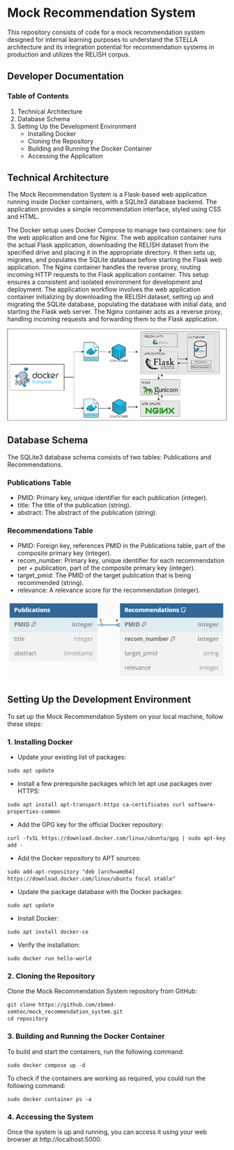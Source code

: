 # Mock Recommendation System

This repository consists of code for a mock recommendation system designed for internal learning purposes to understand the STELLA architecture and its integration potential for recommendation systems in production and utilizes the RELISH corpus. 

## Developer Documentation

### Table of Contents

1. Technical Architecture
2. Database Schema
3. Setting Up the Development Environment
    + Installing Docker
    + Cloning the Repository
    + Building and Running the Docker Container
    + Accessing the Application

## Technical Architecture
The Mock Recommendation System is a Flask-based web application running inside Docker containers, with a SQLite3 database backend. The application provides a simple recommendation interface, styled using CSS and HTML.

The Docker setup uses Docker Compose to manage two containers: one for the web application and one for Nginx. The web application container runs the actual Flask application, downloading the RELISH dataset from the specified drive and placing it in the appropriate directory. It then sets up, migrates, and populates the SQLite database before starting the Flask web application. The Nginx container handles the reverse proxy, routing incoming HTTP requests to the Flask application container. This setup ensures a consistent and isolated environment for development and deployment. The application workflow involves the web application container initializing by downloading the RELISH dataset, setting up and migrating the SQLite database, populating the database with initial data, and starting the Flask web server. The Nginx container acts as a reverse proxy, handling incoming requests and forwarding them to the Flask application.

![architecture](docs/architecture.png)


## Database Schema

The SQLite3 database schema consists of two tables: Publications and Recommendations.

### Publications Table
+ PMID: Primary key, unique identifier for each publication (integer).
+ title: The title of the publication (string).
+ abstract: The abstract of the publication (string).

### Recommendations Table
+ PMID: Foreign key, references PMID in the Publications table, part of the composite primary key (integer).
+ recom_number: Primary key, unique identifier for each recommendation per + publication, part of the composite primary key (integer).
+ target_pmid: The PMID of the target publication that is being recommended (string).
+ relevance: A relevance score for the recommendation (integer).


![schema](docs/schema.png)

## Setting Up the Development Environment

To set up the Mock Recommendation System on your local machine, follow these steps:

### 1. Installing Docker

+ Update your existing list of packages:
```
sudo apt update
```

+ Install a few prerequisite packages which let apt use packages over HTTPS:
```
sudo apt install apt-transport-https ca-certificates curl software-properties-common
```


+ Add the GPG key for the official Docker repository:
```
curl -fsSL https://download.docker.com/linux/ubuntu/gpg | sudo apt-key add -
```


+ Add the Docker repository to APT sources:
```
sudo add-apt-repository "deb [arch=amd64] https://download.docker.com/linux/ubuntu focal stable"
```


+ Update the package database with the Docker packages:
```
sudo apt update
```


+ Install Docker:
```
sudo apt install docker-ce
```


+ Verify the installation:
```
sudo docker run hello-world
```
### 2. Cloning the Repository

Clone the Mock Recommendation System repository from GitHub:

```
git clone https://github.com/zbmed-semtec/mock_recommendation_system.git
cd repository
```

### 3. Building and Running the Docker Container

To build and start the containers, run the following command:

```
sudo docker compose up -d
```

To check if the containers are working as required, you could run the following command:

```
sudo docker container ps -a
```



### 4. Accessing the System
Once the system is up and running, you can access it using your web browser at http://localhost:5000.